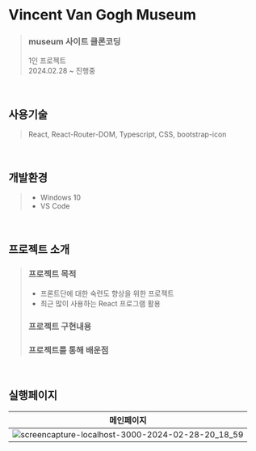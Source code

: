# Vincent Van Gogh Museum
> ### museum 사이트 클론코딩
> 1인 프로젝트 <br>
> 2024.02.28 ~ 진행중 <br>
<br>


## 사용기술
> React, React-Router-DOM, Typescript, CSS, bootstrap-icon
<br>

## 개발환경
> - Windows 10
> - VS Code
<br>

## 프로젝트 소개
> ### 프로젝트 목적
> - 프론트단에 대한 숙련도 향상을 위한 프로젝트
> - 최근 많이 사용하는 React 프로그램 활용
> ### 프로젝트 구현내용
>
> ### 프로젝트를 통해 배운점
>
<br>

## 실행페이지
|메인페이지|
|---|
|![screencapture-localhost-3000-2024-02-28-20_18_59](https://github.com/oyoo525/React-VincentVanGogh-clone/assets/141537487/58b5a63a-1910-4ce2-8ae7-938913281bae)|
